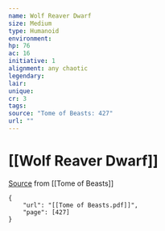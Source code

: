 ```yaml
---
name: Wolf Reaver Dwarf
size: Medium
type: Humanoid
environment: 
hp: 76
ac: 16
initiative: 1
alignment: any chaotic
legendary: 
lair: 
unique: 
cr: 3
tags: 
source: "Tome of Beasts: 427"
url: ""
---
```

# [[Wolf Reaver Dwarf]]

[Source](zotero://open-pdf/library/items/ULEQWHJM?page=427) from [[Tome of Beasts]]

```pdf
{
	"url": "[[Tome of Beasts.pdf]]",
	"page": [427]
}
```

